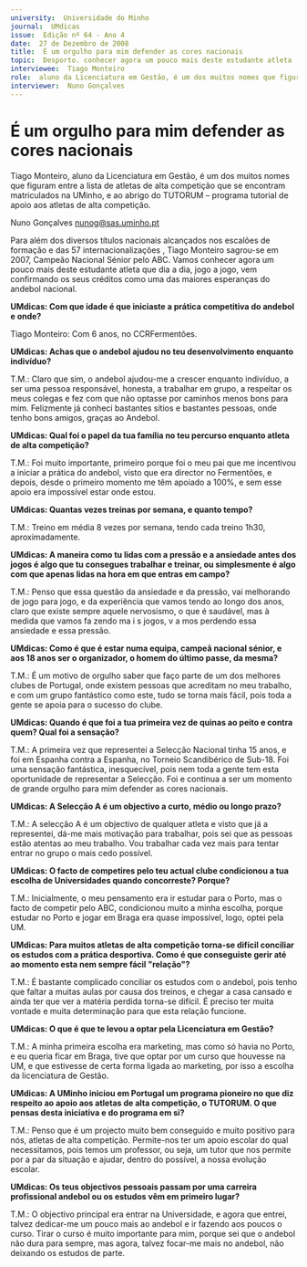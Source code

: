 ```yaml
---
university:  Universidade do Minho
journal:  UMdicas
issue:  Edição nº 64 - Ano 4
date:  27 de Dezembro de 2008
title:  É um orgulho para mim defender as cores nacionais
topic:  Desporto. conhecer agora um pouco mais deste estudante atleta
interviewee:  Tiago Monteiro
role:  aluno da Licenciatura em Gestão, é um dos muitos nomes que figuram entre a lista de atletas de alta competição
interviewer:  Nuno Gonçalves
--- 
```


# É um orgulho para mim defender as cores nacionais 

Tiago Monteiro, aluno da Licenciatura em Gestão, é um dos muitos nomes que figuram entre a lista de atletas de alta competição que se encontram matriculados na UMinho, e ao abrigo do TUTORUM – programa tutorial de apoio aos atletas de alta competição.
 
Nuno Gonçalves nunog@sas.uminho.pt 


Para além dos diversos títulos nacionais alcançados nos escalões de formação e das 57 internacionalizações , Tiago Monteiro sagrou-se em 2007, Campeão Nacional Sénior pelo ABC.
Vamos conhecer agora um pouco mais deste estudante atleta que dia a dia, jogo a jogo, vem confirmando os seus créditos como uma das maiores esperanças do andebol nacional.
 

**UMdicas: Com que idade é que iniciaste a prática competitiva do andebol e onde?**

Tiago Monteiro: Com 6 anos, no CCRFermentões.
 

**UMdicas: Achas que o andebol ajudou no teu desenvolvimento enquanto indivíduo?**

T.M.: Claro que sim, o andebol ajudou-me a crescer enquanto indivíduo, a ser uma pessoa responsável, honesta, a trabalhar em grupo, a respeitar os meus colegas e fez com que não optasse por caminhos menos bons para mim. Felizmente já conheci bastantes sítios e bastantes pessoas, onde tenho bons amigos, graças ao Andebol.
 

**UMdicas: Qual foi o papel da tua família no teu percurso enquanto atleta de alta competição?**

T.M.: Foi muito importante, primeiro porque foi o meu pai que me incentivou a iniciar a prática do andebol, visto que era director no Fermentões, e depois, desde o primeiro momento me têm apoiado a 100%, e sem esse apoio era impossível estar onde estou.
 

**UMdicas: Quantas vezes treinas por semana, e quanto tempo?**

T.M.: Treino em média 8 vezes por semana, tendo cada treino 1h30, aproximadamente.
 

**UMdicas: A maneira como tu lidas com a pressão e a ansiedade antes dos jogos é algo que tu consegues trabalhar e treinar, ou simplesmente é algo com que apenas lidas na hora em que entras em campo?**

T.M.: Penso que essa questão da ansiedade e da pressão, vai melhorando de jogo para jogo, e da experiência que vamos tendo ao longo dos anos, claro que existe sempre aquele nervosismo, o que é saudável, mas à medida que vamos fa zendo ma i s jogos, v a mos perdendo essa ansiedade e essa pressão.
 

**UMdicas: Como é que é estar numa equipa, campeã nacional sénior, e aos 18 anos ser o organizador, o homem do último passe, da mesma?**

T.M.: É um motivo de orgulho saber que faço parte de um dos melhores clubes de Portugal, onde existem pessoas que acreditam no meu trabalho, e com um grupo fantástico como este, tudo se torna mais fácil, pois toda a gente se apoia para o sucesso do clube.
 

**UMdicas: Quando é que foi a tua primeira vez de quinas ao peito e contra quem? Qual foi a sensação?**

T.M.: A primeira vez que representei a Selecção Nacional tinha 15 anos, e foi em Espanha contra a Espanha, no Torneio Scandibérico de Sub-18.
Foi uma sensação fantástica, inesquecível, pois nem toda a gente tem esta oportunidade de representar a Selecção. Foi e continua a ser um momento de grande orgulho para mim defender as cores nacionais.
 

**UMdicas: A Selecção A é um objectivo a curto, médio ou longo prazo?**

T.M.: A selecção A é um objectivo de qualquer atleta e visto que já a representei, dá-me mais motivação para trabalhar, pois sei que as pessoas estão atentas ao meu trabalho. Vou trabalhar cada vez mais para tentar entrar no grupo o mais cedo possível.
 

**UMdicas: O facto de competires pelo teu actual clube condicionou a tua escolha de Universidades quando concorreste? Porque?**

T.M.: Inicialmente, o meu pensamento era ir estudar para o Porto, mas o facto de competir pelo ABC, condicionou muito a minha escolha, porque estudar no Porto e jogar em Braga era quase impossível, logo, optei pela UM.
 

**UMdicas: Para muitos atletas de alta competição torna-se difícil conciliar os estudos com a prática desportiva. Como é que conseguiste gerir até ao momento esta nem sempre fácil "relação"?**

T.M.: É bastante complicado conciliar os estudos com o andebol, pois tenho que faltar a muitas aulas por causa dos treinos, e chegar a casa cansado e ainda ter que ver a matéria perdida torna-se difícil. É preciso ter muita vontade e muita determinação para que esta relação funcione.
 

**UMdicas: O que é que te levou a optar pela Licenciatura em Gestão?**

T.M.: A minha primeira escolha era marketing, mas como só havia no Porto, e eu queria ficar em Braga, tive que optar por um curso que houvesse na UM, e que estivesse de certa forma ligada ao marketing, por isso a escolha da licenciatura de Gestão.
 

**UMdicas: A UMinho iniciou em Portugal um programa pioneiro no que diz respeito ao apoio aos atletas de alta competição, o TUTORUM. O que pensas desta iniciativa e do programa em si?**

T.M.: Penso que é um projecto muito bem conseguido e muito positivo para nós, atletas de alta competição. Permite-nos ter um apoio escolar do qual necessitamos, pois temos um professor, ou seja, um tutor que nos permite por a par da situação e ajudar, dentro do possível, a nossa evolução escolar.
 

**UMdicas: Os teus objectivos pessoais passam por uma carreira profissional andebol ou os estudos vêm em primeiro lugar?**

T.M.: O objectivo principal era entrar na Universidade, e agora que entrei, talvez dedicar-me um pouco mais ao andebol e ir fazendo aos poucos o curso. Tirar o curso é muito importante para mim, porque sei que o andebol não dura para sempre, mas agora, talvez focar-me mais no andebol, não deixando os estudos de parte.

